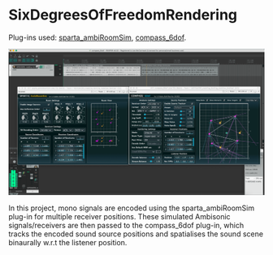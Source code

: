 # SixDegreesOfFreedomRendering

Plug-ins used: [sparta_ambiRoomSim](https://leomccormack.github.io/sparta-site/docs/plugins/sparta-suite/#ambiroomsim), [compass_6dof](https://leomccormack.github.io/sparta-site/docs/plugins/compass-suite/#6dof).

<img src="compass_6dof_example.png" alt="" style="max-width: 100%"></br>

In this project, mono signals are encoded using the sparta_ambiRoomSim plug-in for multiple receiver positions. These simulated Ambisonic signals/receivers are then passed to the compass_6dof plug-in, which tracks the encoded sound source positions and spatialises the sound scene binaurally w.r.t the listener position.
